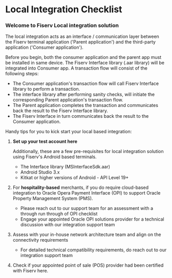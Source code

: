 # Local Integration Checklist

### Welcome to Fiserv Local integration solution

The local integration acts as an interface / communication layer between the Fiserv terminal application ('Parent application') and the third-party application ('Consumer application').<BR/> 

Before you begin, both the consumer application and the parent app must be installed in same device. The Fiserv Interface library (.aar library) will be integrated into Consumer app. A transaction flow will consist of the following steps:<BR/>

 - The Consumer application's transaction flow will call Fiserv Interface library to perform a transaction.
 - The interface library after performing sanity checks, will initiate the corresponding Parent application's transaction flow.
 - The Parent application completes the transaction and communicates back the result to the Fiserv Interface library.
 - The Fiserv Interface in turn communicates back the result to the Consumer application.

Handy tips for you to kick start your local based integration:

1) <B>Set up your test account here</B>

    Additionally, these are a few pre-requisites for local integration solution using Fiserv's Android based terminals.

   - The Interface library (MSInterfaceSdk.aar)
   - Android Studio 3.x
   - Kitkat or higher versions of Android - API Level 19+

  2) For <B>hospitality-based</B> merchants, if you do require cloud-based integration to Oracle Opera Payment Interface (OPI) to 
   support Oracle Property Management System (PMS).

     - Please reach out to our support team for an assessment with a through run through of OPI checklist
     - Engage your appointed Oracle OPI solutions provider for a technical discussion with our integration support team

  3) Assess with your in-house network architecture team and align on the connectivity requirements

     - For detailed technical compatibility requirements, do reach out to our integration support team

  4) Check if your appointed point of sale (POS) provider had been certified with Fiserv here.




 











